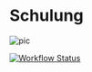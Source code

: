 # Schulung
![pic](https://img.shields.io/badge/Sortertests-passed-green?link=https%3A%2F%2Fgithub.com%2FMcapozzolo%2FSchulung%2Factions%2Fruns%2F6574449417)


[![Workflow Status](https://img.shields.io/badge/Workflow-Passed-brightgreen-Failed-red)](https://github.com/Mcapozzolo/Schulung/actions/runs/6575862341/job/17863965091#step:6:72)
